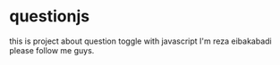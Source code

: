 # questionjs
this is project about question toggle with javascript
I'm reza eibakabadi please follow me guys.
